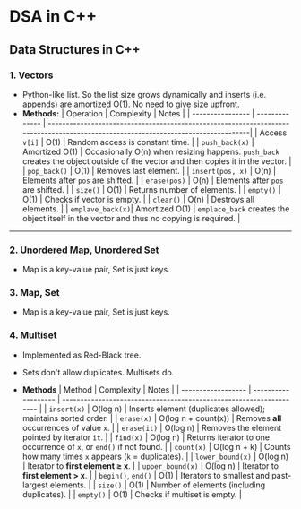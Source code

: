 # DSA in C++

## Data Structures in C++

### 1. Vectors

- Python-like list. So the list size grows dynamically and inserts (i.e. appends) are amortized O(1). No need to give size upfront.
- **Methods:**
| Operation        | Complexity     | Notes                                                                  								|
| ---------------- | -------------- | ----------------------------------------------------------------------------------------------------------------------------------|
| Access `v[i]`    | O(1)           | Random access is constant time.                                        								|
| `push_back(x)`   | Amortized O(1) | Occasionally O(n) when resizing happens. `push_back` creates the object outside of the vector and then copies it in the vector.   |
| `pop_back()`     | O(1)           | Removes last element.                                                  								|
| `insert(pos, x)` | O(n)           | Elements after `pos` are shifted.                                      								|
| `erase(pos)`     | O(n)           | Elements after `pos` are shifted.                                      								|
| `size()`         | O(1)           | Returns number of elements.                                            								|
| `empty()`        | O(1)           | Checks if vector is empty.                                             								|
| `clear()`        | O(n)           | Destroys all elements.                                                 								|
| `emplave_back(x)`| Amortized O(1) | `emplace_back` creates the object itself in the vector and thus no copying is required. 						| 

---

### 2. Unordered Map, Unordered Set

- Map is a key-value pair, Set is just keys.

### 3. Map, Set

- Map is a key-value pair, Set is just keys.

### 4. Multiset

- Implemented as Red-Black tree. 
- Sets don't allow duplicates. Multisets do.

- **Methods**
| Method             | Complexity          | Notes                                                               |
| ------------------ | ------------------- | ------------------------------------------------------------------- |
| `insert(x)`        | O(log n)            | Inserts element (duplicates allowed); maintains sorted order.       |
| `erase(x)`         | O(log n + count(x)) | Removes **all** occurrences of value `x`.                           |
| `erase(it)`        | O(log n)            | Removes the element pointed by iterator `it`.                       |
| `find(x)`          | O(log n)            | Returns iterator to one occurrence of `x`, or `end()` if not found. |
| `count(x)`         | O(log n + k)        | Counts how many times `x` appears (`k` = duplicates).               |
| `lower_bound(x)`   | O(log n)            | Iterator to **first element ≥ x**.                                  |
| `upper_bound(x)`   | O(log n)            | Iterator to **first element > x**.                                  |
| `begin()`, `end()` | O(1)                | Iterators to smallest and past-largest elements.                    |
| `size()`           | O(1)                | Number of elements (including duplicates).                          |
| `empty()`          | O(1)                | Checks if multiset is empty.                                        |